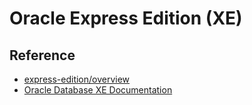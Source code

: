 # Oracle Express Edition (XE)




## Reference

- [express-edition/overview](http://www.oracle.com/technetwork/database/database-technologies/express-edition/overview/index.html)
- [Oracle Database XE Documentation](http://docs.oracle.com/cd/E17781_01/index.htm)